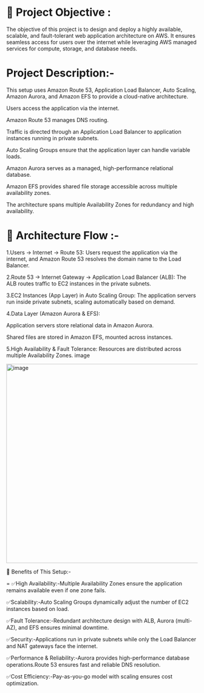 📌 Project Objective :
=

The objective of this project is to design and deploy a highly available, scalable, and fault-tolerant web application architecture on AWS. It ensures seamless access for users over the internet while leveraging AWS managed services for compute, storage, and database needs.

 Project Description:-
 =
This setup uses Amazon Route 53, Application Load Balancer, Auto Scaling, Amazon Aurora, and Amazon EFS to provide a cloud-native architecture.

Users access the application via the internet.

Amazon Route 53 manages DNS routing.

Traffic is directed through an Application Load Balancer to application instances running in private subnets.

Auto Scaling Groups ensure that the application layer can handle variable loads.

Amazon Aurora serves as a managed, high-performance relational database.

Amazon EFS provides shared file storage accessible across multiple availability zones.

The architecture spans multiple Availability Zones for redundancy and high availability.


📌 Architecture Flow :-
=
1.Users → Internet → Route 53: Users request the application via the internet, and Amazon Route 53 resolves the domain name to the Load Balancer.

2.Route 53 → Internet Gateway → Application Load Balancer (ALB): The ALB routes traffic to EC2 instances in the private subnets.

3.EC2 Instances (App Layer) in Auto Scaling Group: The application servers run inside private subnets, scaling automatically based on demand.

4.Data Layer (Amazon Aurora & EFS):

Application servers store relational data in Amazon Aurora.

Shared files are stored in Amazon EFS, mounted across instances.

5.High Availability & Fault Tolerance: Resources are distributed across multiple Availability Zones. image

<img width="562" height="525" alt="image" src="https://github.com/user-attachments/assets/fc42419c-3868-4b1d-8428-d6d33c62b8fc" />

📌 Benefits of This Setup:-

=
✅High Availability:-Multiple Availability Zones ensure the application remains available even if one zone fails.

✅Scalability:-Auto Scaling Groups dynamically adjust the number of EC2 instances based on load.

✅Fault Tolerance:-Redundant architecture design with ALB, Aurora (multi-AZ), and EFS ensures minimal downtime.

✅Security:-Applications run in private subnets while only the Load Balancer and NAT gateways face the internet.

✅Performance & Reliability:-Aurora provides high-performance database operations.Route 53 ensures fast and reliable DNS resolution.

✅Cost Efficiency:-Pay-as-you-go model with scaling ensures cost optimization.


